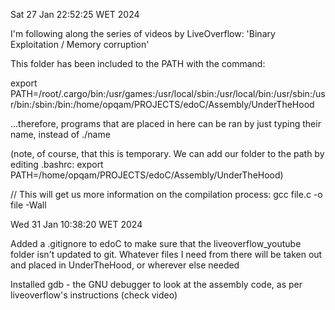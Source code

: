 Sat 27 Jan 22:52:25 WET 2024

I'm following along the series of videos by LiveOverflow:
'Binary Exploitation / Memory corruption'

This folder has been included to the PATH with the command:

export PATH=/root/.cargo/bin:/usr/games:/usr/local/sbin:/usr/local/bin:/usr/sbin:/usr/bin:/sbin:/bin:/home/opqam/PROJECTS/edoC/Assembly/UnderTheHood

...therefore, programs that are placed in here can be ran by just typing their name, instead of ./name

(note, of course, that this is temporary. We can add our folder to the path by editing .bashrc:
export PATH=/home/opqam/PROJECTS/edoC/Assembly/UnderTheHood)

// This will get us more information on the compilation process:
gcc file.c -o file -Wall

Wed 31 Jan 10:38:20 WET 2024

Added a .gitignore to edoC to make sure that the liveoverflow_youtube folder isn't updated to git. Whatever files I need from there will be taken out and placed in UnderTheHood, or wherever else needed


Installed gdb - the GNU debugger to look at the assembly code, as per liveoverflow's instructions (check video)
